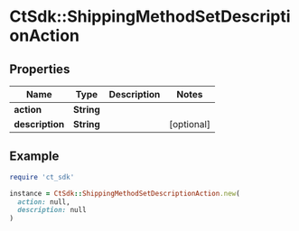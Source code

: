 # CtSdk::ShippingMethodSetDescriptionAction

## Properties

| Name | Type | Description | Notes |
| ---- | ---- | ----------- | ----- |
| **action** | **String** |  |  |
| **description** | **String** |  | [optional] |

## Example

```ruby
require 'ct_sdk'

instance = CtSdk::ShippingMethodSetDescriptionAction.new(
  action: null,
  description: null
)
```

